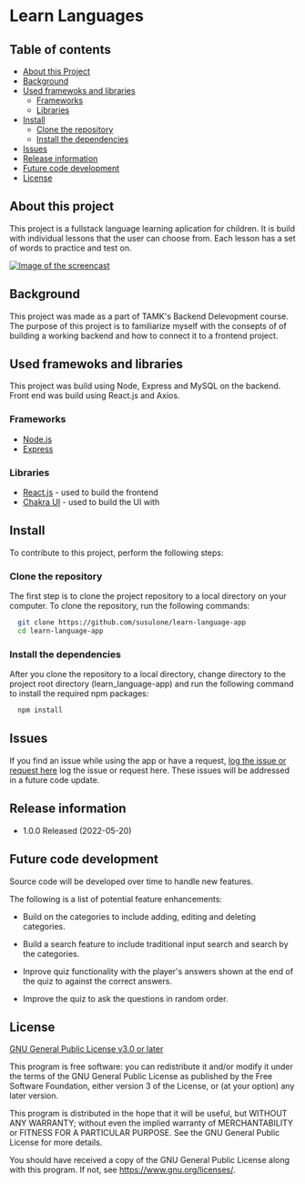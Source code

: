 # Learn Languages

## Table of contents

- [About this Project](#about)
- [Background](#background)
- [Used framewoks and libraries](#frameworks-libraries)
  - [Frameworks](#frameworks)
  - [Libraries](#libraries)
- [Install](#install)
  - [Clone the repository](#clone)
  - [Install the dependencies](#dependencies)
- [Issues](#issues)
- [Release information](#releases)
- [Future code development](#future-dev)
- [License](#license)

## About this project<a name="about"></a>

This project is a fullstack language learning aplication for children. It is build with individual lessons that the user can choose from. Each lesson has a set of words to practice and test on.

[![Image of the screencast](https://img.youtube.com/vi/DyoGnd4vMrM/0.jpg)](https://www.youtube.com/watch?v=DyoGnd4vMrM)

## Background<a name="background"></a>

This project was made as a part of TAMK's Backend Delevopment course. The purpose of this project is to familiarize myself with the consepts of of building a working backend and how to connect it to a frontend project.

## Used framewoks and libraries<a name= "frameworks-libraries"></a>

This project was build using Node, Express and MySQL on the backend.
Front end was build using React.js and Axios.

### Frameworks<a name= "frameworks"></a>

- [Node.js](https://nodejs.org/en/)
- [Express](https://expressjs.com/)

### Libraries<a name= "libraries"></a>

- [React.js](https://reactjs.org/ "reactjs") - used to build the frontend
- [Chakra UI](https://chakra-ui.com/ "chakra-ui") - used to build the UI with

## Install <a name="install"></a>

To contribute to this project, perform the following steps:

### Clone the repository<a name="clone"></a>

The first step is to clone the project repository to a local directory on your computer. To clone the repository, run the following commands:

```bash
  git clone https://github.com/susulone/learn-language-app
  cd learn-language-app
```

### Install the dependencies<a name="dependencies"></a>

After you clone the repository to a local directory, change directory to the project root directory (learn_language-app) and run the following command to install the required npm packages:

```bash
  npm install
```

## Issues<a name= "issues"></a>

If you find an issue while using the app or have a request, [log the issue or request here](https://github.com/susulone/learn-languages-app/issues) log the issue or request here. These issues will be addressed in a future code update.

## Release information<a name= "releases"></a>

- 1.0.0 Released (2022-05-20)

## Future code development<a name= "future-dev"></a>

Source code will be developed over time to handle new features.

The following is a list of potential feature enhancements:

- Build on the categories to include adding, editing and deleting categories.

- Build a search feature to include traditional input search and search by the categories.

- Inprove quiz functionality with the player's answers shown at the end of the quiz to against the correct answers.

- Improve the quiz to ask the questions in random order.

## License<a name="license"></a>

[GNU General Public License v3.0 or later](https://www.gnu.org/licenses/gpl-3.0.html)

This program is free software: you can redistribute it and/or modify it under the terms of the GNU General Public License as published by the Free Software Foundation, either version 3 of the License, or (at your option) any later version.

This program is distributed in the hope that it will be useful, but WITHOUT ANY WARRANTY; without even the implied warranty of MERCHANTABILITY or FITNESS FOR A PARTICULAR PURPOSE. See the GNU General Public License for more details.

You should have received a copy of the GNU General Public License along with this program. If not, see <https://www.gnu.org/licenses/>.
